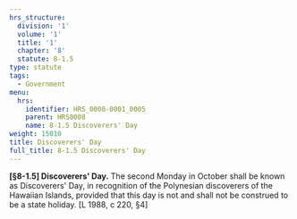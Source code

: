 ```yaml
---
hrs_structure:
  division: '1'
  volume: '1'
  title: '1'
  chapter: '8'
  statute: 8-1.5
type: statute
tags:
  - Government
menu:
  hrs:
    identifier: HRS_0008-0001_0005
    parent: HRS0008
    name: 8-1.5 Discoverers' Day
weight: 15010
title: Discoverers' Day
full_title: 8-1.5 Discoverers' Day
---
```

**[§8-1.5] Discoverers' Day.** The second Monday in October shall be known as Discoverers' Day, in recognition of the Polynesian discoverers of the Hawaiian Islands, provided that this day is not and shall not be construed to be a state holiday. [L 1988, c 220, §4]